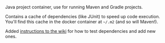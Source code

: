 Java project container, use for running Maven and Gradle projects.

Contains a cache of dependencies (like JUnit) to speed up code execution. You'll find this cache in the docker container at `~/.m2` (and so will Maven!).

Added [instructions to the wiki](https://github.com/CodeSignal/dockerfiles/wiki/Add-Java-Dependencies-with-Maven) for how to test dependencies and add new ones.
